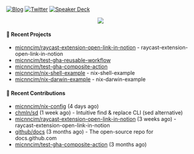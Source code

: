 [![Blog](https://img.shields.io/badge/Blog-0?style=flat-square&logo=gatsby&color=181717&logoColor=white)](https://micnncim.com)
[![Twitter](https://img.shields.io/badge/Twitter-0?style=flat-square&logo=twitter&color=1DA1F2&logoColor=white)](https://twitter.com/micnncim)
[![Speaker Deck](https://img.shields.io/badge/Speaker_Deck-0?style=flat-square&logo=speaker-deck&color=009287&logoColor=white)](https://speakerdeck.com/micnncim)

<p align="center">
<img src="https://github-readme-stats.vercel.app/api?username=micnncim&show_icons=true&count_private=true" />
</p>

#### 🍎 Recent Projects

- [micnncim/raycast-extension-open-link-in-notion](https://github.com/micnncim/raycast-extension-open-link-in-notion) - raycast-extension-open-link-in-notion
- [micnncim/test-gha-reusable-workflow](https://github.com/micnncim/test-gha-reusable-workflow)
- [micnncim/test-gha-composite-action](https://github.com/micnncim/test-gha-composite-action)
- [micnncim/nix-shell-example](https://github.com/micnncim/nix-shell-example) - nix-shell-example
- [micnncim/nix-darwin-example](https://github.com/micnncim/nix-darwin-example) - nix-darwin-example

#### 🌱 Recent Contributions

- [micnncim/nix-config](https://github.com/micnncim/nix-config) (4 days ago)
- [chmln/sd](https://github.com/chmln/sd) (1 week ago) - Intuitive find &amp; replace CLI (sed alternative)
- [micnncim/raycast-extension-open-link-in-notion](https://github.com/micnncim/raycast-extension-open-link-in-notion) (3 weeks ago) - raycast-extension-open-link-in-notion
- [github/docs](https://github.com/github/docs) (3 months ago) - The open-source repo for docs.github.com
- [micnncim/test-gha-composite-action](https://github.com/micnncim/test-gha-composite-action) (3 months ago)
